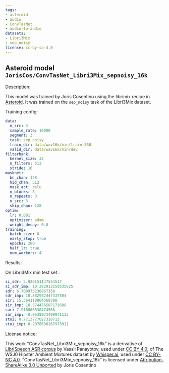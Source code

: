 ```yaml
---
tags:
- asteroid
- audio
- ConvTasNet
- audio-to-audio
datasets:
- Libri3Mix
- sep_noisy
license: cc-by-sa-4.0
---
```


## Asteroid model `JorisCos/ConvTasNet_Libri3Mix_sepnoisy_16k`

Description:

This model was trained by Joris Cosentino using the librimix recipe in [Asteroid](https://github.com/asteroid-team/asteroid).
It was trained on the `sep_noisy` task of the Libri3Mix  dataset.

Training config:

```yml
data:
  n_src: 3
  sample_rate: 16000
  segment: 3
  task: sep_noisy
  train_dir: data/wav16k/min/train-360
  valid_dir: data/wav16k/min/dev
filterbank:
  kernel_size: 32
  n_filters: 512
  stride: 16
masknet:
  bn_chan: 128
  hid_chan: 512
  mask_act: relu
  n_blocks: 8
  n_repeats: 3
  n_src: 3
  skip_chan: 128
optim:
  lr: 0.001
  optimizer: adam
  weight_decay: 0.0
training:
  batch_size: 8
  early_stop: true
  epochs: 200
  half_lr: true
  num_workers: 4
```
  

Results:

On Libri3Mix min test set :
```yml
si_sdr: 5.926151147554517
si_sdr_imp: 10.282912158535625
sdr: 6.700975236867358
sdr_imp: 10.882972447337504
sir: 15.364110064569388
sir_imp: 18.574476587171688
sar: 7.918866830474568
sar_imp: -0.9638973409971135
stoi: 0.7713777027310713
stoi_imp: 0.2078696167973911
```


License notice:

This work "ConvTasNet_Libri3Mix_sepnoisy_16k" is a derivative of [LibriSpeech ASR corpus](http://www.openslr.org/12) by Vassil Panayotov,
used under [CC BY 4.0](https://creativecommons.org/licenses/by/4.0/); of The WSJ0 Hipster Ambient Mixtures 
dataset by [Whisper.ai](http://wham.whisper.ai/), used under [CC BY-NC 4.0](https://creativecommons.org/licenses/by-nc/4.0/). 
"ConvTasNet_Libri3Mix_sepnoisy_16k" is licensed under [Attribution-ShareAlike 3.0 Unported](https://creativecommons.org/licenses/by-sa/3.0/) by Joris Cosentino
